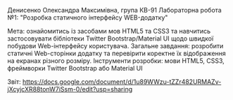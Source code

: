 Денисенко Олександра Максимівна, група КВ-91
Лабораторна робота №1: "Розробка статичного інтерфейсу WEB-додатку"

Мета: ознайомитись із засобами мов HTML5 та CSS3 та навчитись застосовувати бібліотеки Twitter Bootstrap/Material UI щодо швидкої побудови Web-інтерфейсу користувача.
Загальне завдання: розробити статичні Web-сторінки додатку та перевірити коректне їх відображення на екранах різного розміру.
Інструменти розробки: мови HTML5, CSS3, фреймворки Twitter Bootstrap або Material UI

Звіт: https://docs.google.com/document/d/1u89WWzu-tZZr482URMAZv-jXcyjcXR88tonW7iSsm-0/edit?usp=sharing
